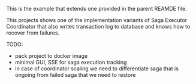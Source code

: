 This is the example that extends one provided in the parent REAMDE file.

This projects shows one of the implementation variants of Saga Executor Coordinator
that also writes transaction log to database and knows how to recover from failures. 

TODO:
- pack project to docker image
- minimal GUI, SSE for saga execution tracking
- in case of coordinator scaling we need to differentiate saga that is ongoing from failed saga that we need to restore